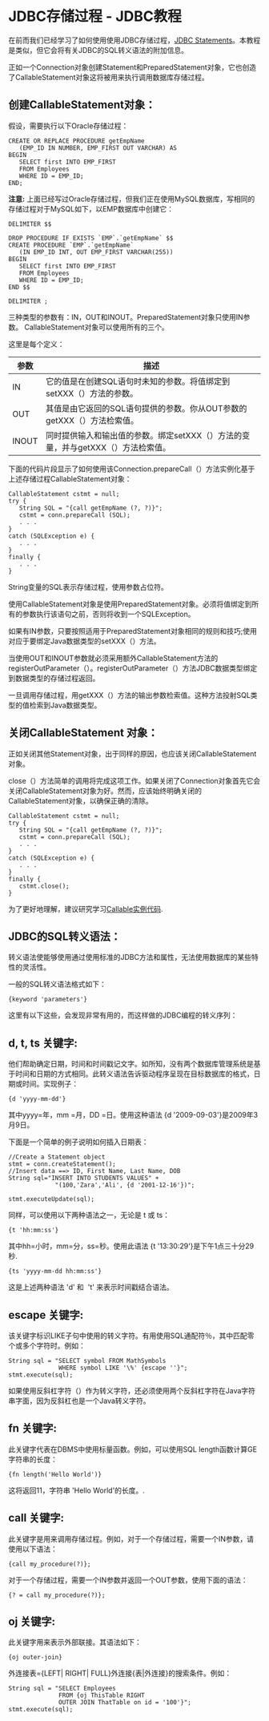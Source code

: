 # JDBC存储过程 - JDBC教程

在前而我们已经学习了如何使用使用JDBC存储过程，[JDBC Statements](http://www.yiibai.com/jdbc/jdbc-statements.html)。本教程是类似，但它会将有关JDBC的SQL转义语法的附加信息。

正如一个Connection对象创建Statement和PreparedStatement对象，它也创造了CallableStatement对象这将被用来执行调用数据库存储过程。

## 创建CallableStatement对象：

假设，需要执行以下Oracle存储过程：

```
CREATE OR REPLACE PROCEDURE getEmpName 
   (EMP_ID IN NUMBER, EMP_FIRST OUT VARCHAR) AS
BEGIN
   SELECT first INTO EMP_FIRST
   FROM Employees
   WHERE ID = EMP_ID;
END;
```

**注意:** 上面已经写过Oracle存储过程，但我们正在使用MySQL数据库，写相同的存储过程对于MySQL如下，以EMP数据库中创建它：

```
DELIMITER $$

DROP PROCEDURE IF EXISTS `EMP`.`getEmpName` $$
CREATE PROCEDURE `EMP`.`getEmpName` 
   (IN EMP_ID INT, OUT EMP_FIRST VARCHAR(255))
BEGIN
   SELECT first INTO EMP_FIRST
   FROM Employees
   WHERE ID = EMP_ID;
END $$

DELIMITER ;
```

三种类型的参数有：IN，OUT和INOUT。PreparedStatement对象只使用IN参数。 CallableStatement对象可以使用所有的三个。

这里是每个定义：

| 参数 | 描述 |
| --- | --- |
| IN | 它的值是在创建SQL语句时未知的参数。将值绑定到setXXX（）方法的参数。 |
| OUT | 其值是由它返回的SQL语句提供的参数。你从OUT参数的getXXX（）方法检索值。 |
| INOUT | 同时提供输入和输出值的参数。绑定setXXX（）方法的变量，并与getXXX（）方法检索值。 |

下面的代码片段显示了如何使用该Connection.prepareCall（）方法实例化基于上述存储过程CallableStatement对象：

```
CallableStatement cstmt = null;
try {
   String SQL = "{call getEmpName (?, ?)}";
   cstmt = conn.prepareCall (SQL);
   . . .
}
catch (SQLException e) {
   . . .
}
finally {
   . . .
}
```

String变量的SQL表示存储过程，使用参数占位符。

使用CallableStatement对象是使用PreparedStatement对象。必须将值绑定到所有的参数执行该语句之前，否则将收到一个SQLException。

如果有IN参数，只要按照适用于PreparedStatement对象相同的规则和技巧;使用对应于要绑定Java数据类型的setXXX（）方法。

当使用OUT和INOUT参数就必须采用额外CallableStatement方法的registerOutParameter（）。registerOutParameter（）方法JDBC数据类型绑定到数据类型的存储过程返回。

一旦调用存储过程，用getXXX（）方法的输出参数检索值。这种方法投射SQL类型的值检索到Java数据类型。

## 关闭CallableStatement 对象：

正如关闭其他Statement对象，出于同样的原因，也应该关闭CallableStatement对象。

close（）方法简单的调用将完成这项工作。如果关闭了Connection对象首先它会关闭CallableStatement对象为好。然而，应该始终明确关闭的CallableStatement对象，以确保正确的清除。

```
CallableStatement cstmt = null;
try {
   String SQL = "{call getEmpName (?, ?)}";
   cstmt = conn.prepareCall (SQL);
   . . .
}
catch (SQLException e) {
   . . .
}
finally {
   cstmt.close();
}
```

为了更好地理解，建议研究学习[Callable实例代码](http://www.yiibai.com/jdbc/callablestatement-object-example.html).

## JDBC的SQL转义语法：

转义语法使能够使用通过使用标准的JDBC方法和属性，无法使用数据库的某些特性的灵活性。

一般的SQL转义语法格式如下：

```
{keyword 'parameters'}
```

这里有以下这些，会发现非常有用的，而这样做的JDBC编程的转义序列：

## d, t, ts 关键字:

他们帮助确定日期，时间和时间戳记文字。如所知，没有两个数据库管理系统是基于时间和日期的方式相同。此转义语法告诉驱动程序呈现在目标数据库的格式，日期或时间。实现例子：

```
{d 'yyyy-mm-dd'}
```

其中yyyy=年，mm =月，DD =日。使用这种语法 {d '2009-09-03'}是2009年3月9日。

下面是一个简单的例子说明如何插入日期表：

```
//Create a Statement object
stmt = conn.createStatement();
//Insert data ==> ID, First Name, Last Name, DOB
String sql="INSERT INTO STUDENTS VALUES" +
             "(100,'Zara','Ali', {d '2001-12-16'})";

stmt.executeUpdate(sql);
```

同样，可以使用以下两种语法之一，无论是 t 或 ts： 

```
{t 'hh:mm:ss'}
```

其中hh=小时，mm=分，ss=秒。使用此语法 {t '13:30:29'}是下午1点三十分29秒.

```
{ts 'yyyy-mm-dd hh:mm:ss'}
```

这是上述两种语法 'd' 和  't' 来表示时间戳结合语法。

## escape 关键字:

该关键字标识LIKE子句中使用的转义字符。有用使用SQL通配符％，其中匹配零个或多个字符时。例如：

```
String sql = "SELECT symbol FROM MathSymbols
              WHERE symbol LIKE '\%' {escape ''}";
stmt.execute(sql);
```

如果使用反斜杠字符（）作为转义字符，还必须使用两个反斜杠字符在Java字符串字面，因为反斜杠也是一个Java转义字符。

## fn 关键字:

此关键字代表在DBMS中使用标量函数。例如，可以使用SQL length函数计算GE字符串的长度：

```
{fn length('Hello World')}
```

这将返回11，字符串 'Hello World'的长度。.

## call 关键字:

此关键字是用来调用存储过程。例如，对于一个存储过程，需要一个IN参数，请使用以下语法：

```
{call my_procedure(?)};
```

对于一个存储过程，需要一个IN参数并返回一个OUT参数，使用下面的语法：

```
{? = call my_procedure(?)};
```

## oj 关键字:

此关键字用来表示外部联接。其语法如下：

```
{oj outer-join}
```

外连接表={LEFT| RIGHT| FULL}外连接{表|外连接}的搜索条件。例如：

```
String sql = "SELECT Employees 
              FROM {oj ThisTable RIGHT
              OUTER JOIN ThatTable on id = '100'}";
stmt.execute(sql);
```


